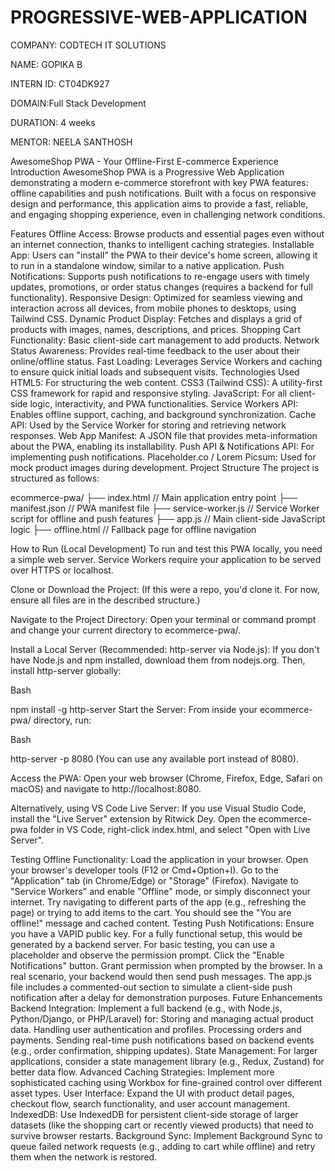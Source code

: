 # PROGRESSIVE-WEB-APPLICATION

COMPANY: CODTECH IT SOLUTIONS

NAME: GOPIKA B

INTERN ID: CT04DK927

DOMAIN:Full Stack Development

DURATION: 4 weeks

MENTOR: NEELA SANTHOSH

AwesomeShop PWA - Your Offline-First E-commerce Experience
Introduction
AwesomeShop PWA is a Progressive Web Application demonstrating a modern e-commerce storefront with key PWA features: offline capabilities and push notifications. Built with a focus on responsive design and performance, this application aims to provide a fast, reliable, and engaging shopping experience, even in challenging network conditions.

Features
Offline Access: Browse products and essential pages even without an internet connection, thanks to intelligent caching strategies.
Installable App: Users can "install" the PWA to their device's home screen, allowing it to run in a standalone window, similar to a native application.
Push Notifications: Supports push notifications to re-engage users with timely updates, promotions, or order status changes (requires a backend for full functionality).
Responsive Design: Optimized for seamless viewing and interaction across all devices, from mobile phones to desktops, using Tailwind CSS.
Dynamic Product Display: Fetches and displays a grid of products with images, names, descriptions, and prices.
Shopping Cart Functionality: Basic client-side cart management to add products.
Network Status Awareness: Provides real-time feedback to the user about their online/offline status.
Fast Loading: Leverages Service Workers and caching to ensure quick initial loads and subsequent visits.
Technologies Used
HTML5: For structuring the web content.
CSS3 (Tailwind CSS): A utility-first CSS framework for rapid and responsive styling.
JavaScript: For all client-side logic, interactivity, and PWA functionalities.
Service Workers API: Enables offline support, caching, and background synchronization.
Cache API: Used by the Service Worker for storing and retrieving network responses.
Web App Manifest: A JSON file that provides meta-information about the PWA, enabling its installability.
Push API & Notifications API: For implementing push notifications.
Placeholder.co / Lorem Picsum: Used for mock product images during development.
Project Structure
The project is structured as follows:

ecommerce-pwa/
├── index.html            // Main application entry point
├── manifest.json         // PWA manifest file
├── service-worker.js     // Service Worker script for offline and push features
├── app.js                // Main client-side JavaScript logic
├── offline.html          // Fallback page for offline navigation

How to Run (Local Development)
To run and test this PWA locally, you need a simple web server. Service Workers require your application to be served over HTTPS or localhost.

Clone or Download the Project:
(If this were a repo, you'd clone it. For now, ensure all files are in the described structure.)

Navigate to the Project Directory:
Open your terminal or command prompt and change your current directory to ecommerce-pwa/.

Install a Local Server (Recommended: http-server via Node.js):
If you don't have Node.js and npm installed, download them from nodejs.org. Then, install http-server globally:

Bash

npm install -g http-server
Start the Server:
From inside your ecommerce-pwa/ directory, run:

Bash

http-server -p 8080
(You can use any available port instead of 8080).

Access the PWA:
Open your web browser (Chrome, Firefox, Edge, Safari on macOS) and navigate to http://localhost:8080.

Alternatively, using VS Code Live Server:
If you use Visual Studio Code, install the "Live Server" extension by Ritwick Dey. Open the ecommerce-pwa folder in VS Code, right-click index.html, and select "Open with Live Server".

Testing Offline Functionality:
Load the application in your browser.
Open your browser's developer tools (F12 or Cmd+Option+I).
Go to the "Application" tab (in Chrome/Edge) or "Storage" (Firefox).
Navigate to "Service Workers" and enable "Offline" mode, or simply disconnect your internet.
Try navigating to different parts of the app (e.g., refreshing the page) or trying to add items to the cart. You should see the "You are offline!" message and cached content.
Testing Push Notifications:
Ensure you have a VAPID public key. For a fully functional setup, this would be generated by a backend server. For basic testing, you can use a placeholder and observe the permission prompt.
Click the "Enable Notifications" button.
Grant permission when prompted by the browser.
In a real scenario, your backend would then send push messages. The app.js file includes a commented-out section to simulate a client-side push notification after a delay for demonstration purposes.
Future Enhancements
Backend Integration: Implement a full backend (e.g., with Node.js, Python/Django, or PHP/Laravel) for:
Storing and managing actual product data.
Handling user authentication and profiles.
Processing orders and payments.
Sending real-time push notifications based on backend events (e.g., order confirmation, shipping updates).
State Management: For larger applications, consider a state management library (e.g., Redux, Zustand) for better data flow.
Advanced Caching Strategies: Implement more sophisticated caching using Workbox for fine-grained control over different asset types.
User Interface: Expand the UI with product detail pages, checkout flow, search functionality, and user account management.
IndexedDB: Use IndexedDB for persistent client-side storage of larger datasets (like the shopping cart or recently viewed products) that need to survive browser restarts.
Background Sync: Implement Background Sync to queue failed network requests (e.g., adding to cart while offline) and retry them when the network is restored.

